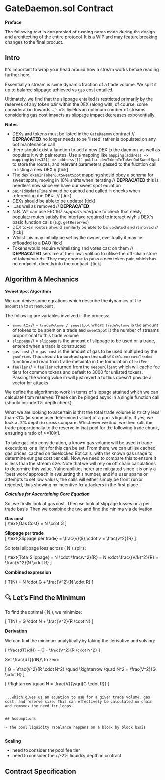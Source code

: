 # GateDaemon.sol Contract

**Preface**

The following text is comprosied of running notes made during the design and architecting of the entire protocol. It is a WIP and may feature breaking changes to the final product.

## Intro

It's important to wrap your head around how a stream works before reading further here.

Essentially a stream is some dynamic fraction of a trade volume. We split it up to balance slippage achieved vs gas cost entailed.

Ultimately, we find that the slippage entailed is restricted primarily by the reserves of any token pair within the DEX (along with, of course, some consideration towards +/- x% liyields an optimum number of streams considering gas cost impacts as slippage impact decreases exponentially.

**Notes**

- DEXs and tokens must be listed in the `GateDaemon` contract // **DEPRACATED** no longer needs to be 'listed' rather is populated on any bot maintenance call
- there should exist a function to add a new DEX to the daemon, as well as populate it with pair routes. Use a mapping like `mapping(address => mapping(bytes32[] => address[])) public dexTokenInTokenOutSweetSpot` to store the routes, and relevant parameters passed to the fucntion call in listing a new DEX // [tick]
- The `dexTokenInTokenOutSweetSpot` mapping should obey a schema for sweet spots, moving in 10% shifts when iterating // **DEPRACATED** this is needless now since we have our sweet spot equation
- `pairIdUpdateTime` should be cached and called in checks when referencing the DEXs // [tick]
- DEXs should be able to be updated [tick]
- ...as well as removed // **DEPRACATED**
- N.B. We can use ERC167 _supports interface_ to check that newly populate routes satisfy the interface required to interact wiyh a DEX's basic function calls (e.g. `getReserves`)
- DEX token routes should similarly be able to be updated and removed // [tick]
- Whilst this may initially be set by the owner, eventually it may be offloaded to a DAO [tick]
- Tokens would require whitelisting and votes cast on them // **DEPRACATED** sers are at their own volition to utilise the off-chain store of token/pairIds. They may choose to pass a new token pair, which has no endpoint, directly into the contract. [tick]

## Algorithm & Mechanics

**Sweet Spot Algorithm**

We can derive some equations which describe the dynamics of the `amountIn` to `streamCount`.

The following are variables involved in the process:

- `amountIn` // = `tradeVolume / sweetSpot` where `tradeVolume` is the amount of tokens to be spent on a trade and `sweetSpot` is the number of streams proportional to this trade volume
- `slippage` // = `slippage` is the amount of slippage to be used on a trade, entered when a trade is constructed
- `gas cost` // = `gas cost` is the amount of gas to be used multiplied by the `gasPrice`. This should be cached upon the call of `Bot`'s `executeTrades` function and read from trade metadata in the formulation of `botFee`
- `feeTier` // = `feeTier` returned from the `KeeperClient` which will cache fee tiers for common tokens and default to 3000 for unlisted tokens. Passing the wrong value in will just revert a tx thus doesn't provide a vector for attacks

We define the algorithm to work in terms of slippage attained which we can calculate from reserves. These can be pinged async in a single function call (should include 1% depth check).

What we are looking to ascertain is that the total trade volume is strictly less than <1% (or some user determined value) of a pool's liquidity. If yes, we look at 2% depth to cross compare. Whichever we find, we then split the trade proportionally to the reserve in that pool for the following trade chunk, ensuring a ratio of >=100:1.

To take gas into consideration, a known gas volume will be used in trade executions, or a limit for this can be set. From there, we can utilise cached gas prices, cached on timelocked Bot calls, with the known gas usage to determine our gas cost per call. Now, we need to compare this to ensure it is less than the stream size. Note that we will rely on off chain calculations to determine this value. Vulnerabilities herer are mitigated since it is only a 'best work' approach in evaluating this number, and if a user spams or attempts to set low values, the calls will either simply be front run or rejected, thus showing no incentive for attackers in the first place.

_**Calculus for Ascertaining Core Equation**_

So, we firstly look at gas cost. Then we look at slippage losses on a per trade basis. Then we combine the two and find the minima via derivation.

**Gas cost**  
\[
\text{Gas Cost} = N \cdot G
\]

**Slippage per trade**  
\[
\text{Slippage per trade} = \frac{v}{R} \cdot v = \frac{v^2}{R}
\]

So total slippage loss across \( N \) splits:

\[
\text{Total Slippage} = N \cdot \frac{v^2}{R} = N \cdot \frac{(V/N)^2}{R} = \frac{V^2}{N \cdot R}
\]

**Combined expression**

\[
T(N) = N \cdot G + \frac{V^2}{N \cdot R}
\]

## 🔍 Let’s Find the Minimum

To find the optimal \( N \), we minimize:

\[
T(N) = G \cdot N + \frac{V^2}{R \cdot N}
\]

**Derivation**

We can find the minimum analytically by taking the derivative and solving:

\[
\frac{dT}{dN} = G - \frac{V^2}{R \cdot N^2}
\]

Set \frac{dT}{dN}\ to zero:

\[
G = \frac{V^2}{R \cdot N^2} \quad \Rightarrow \quad N^2 = \frac{V^2}{G \cdot R}
\]

\[
\Rightarrow \quad N = \frac{V}{\sqrt{G \cdot R}}
\]

```

...which gives us an equation to use for a given trade volume, gas cost, and reserve size. This can effectively be calculated on chain and removes the need for loops.


## Assumptions

- the pool liquidity rebalance happens on a block by block basis


```

**Scaling**

- need to consider the pool fee tier
- need to consider the +/-2% liquidity depth in contract

## Contract Specification
